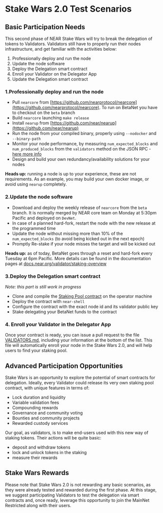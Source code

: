 # Stake Wars 2.0 Test Scenarios

## Basic Participation Needs
This second phase of NEAR Stake Wars will try to break the delegation of tokens to Validators.
Validators still have to properly run their nodes infrastructure, and get familiar with the activities below:
1. Professionally deploy and run the node
2. Update the node software
3. Deploy the Delegation smart contract
4. Enroll your Validator on the Delegator App
5. Update the Delegation smart contract

### 1.Professionally deploy and run the node
- Pull `nearcore` from [https://github.com/nearprotocol/nearcore](https://github.com/nearprotocol/nearcore). To run on BetaNet you have to checkout on the `beta` branch
- Build `nearcore` launching `make release`
- Install `nearup` from [https://github.com/near/nearup](https://github.com/near/nearup)
- Run the node from your compiled binary, properly using `--nodocker` and `--binary-path`
- Monitor your node performance, by measuring `num_expected_blocks` and `num_produced_blocks` from the `validators` method on the JSON RPC - [here more info](https://docs.nearprotocol.com/docs/interaction/rpc)
- Design and build your own redundancy/availability solutions for your nodes

**Heads up:** running a node is up to your experience, these are not requirements. As an example, you may build your own docker image, or avoid using `nearup` completely.

### 2.Update the node software
- Download and deploy the weekly release of `nearcore` from the `beta` branch. It is normally merged by NEAR core team on Monday at 5:30pm Pacific and deployed on `DevNet`.
- In case of a planned hard-fork, restart the node with the new release at the programmed time
- Update the node without missing more than 10% of the `num_expected_blocks` (to avoid being kicked out in the next epoch)
- Promptly Re-stake if your node misses the target and will be kicked out

**Heads up:** as of today, BetaNet goes through a reset and hard-fork every Tuesday at 6pm Pacific. More details can be found in the documentation pages at [docs.near.org/validator/staking-overview](https://docs.near.org/docs/validator/staking-overview)


### 3.Deploy the Delegation smart contract
_Note: this part is still work in progress_
- Clone and compile the [Staking Pool contract](https://github.com/near/initial-contracts/tree/master) on the operator machine
- Deploy the contract with `near-shell`
- Configure the contract with the exact node id and its validator public key
- Stake delegating your BetaNet funds to the contract


### 4. Enroll your Validator in the Delegator App
Once your contract is ready, you can issue a pull request to the file [VALIDATORS.md](VALIDATORS.md), including your information at the bottom of the list. This file will automatically enroll your node in the Stake Wars 2.0, and will help users to find your staking pool.


## Advanced Participation Opportunities
Stake Wars is an opportunity to explore the potential of smart contracts for delegation. Ideally, every Validator could release its very own staking pool contract, with unique features in terms of:
- Lock duration and liquidity
- Variable validation fees
- Compounding rewards
- Governance and community voting
- Bounties and community projects
- Rewarded custody services

Our goal, as validators, is to make end-users used with this new way of staking tokens.
Their actions will be quite basic:
- deposit and withdraw tokens
- lock and unlock tokens in the staking
- measure their rewards


## Stake Wars Rewards
Please note that Stake Wars 2.0 is not rewarding any basic scenarios, as they were already tested and rewarded during the first phase. At this stage, we suggest participating Validators to test the delegation via smart contracts and, once ready, leverage this opportunity to join the MainNet Restricted along with their users.
